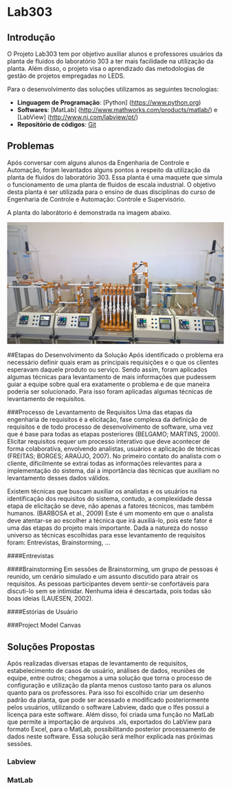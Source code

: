 # Lab303
## Introdução
O Projeto Lab303 tem por objetivo auxiliar alunos e professores usuários da planta de fluidos do laboratório 303 a ter mais facilidade na utilização da planta. Além disso, o projeto visa o aprendizado das metodologias de gestão de projetos empregadas no LEDS.

Para o desenvolvimento das soluções utilizamos as seguintes tecnologias:

* __Linguagem de Programação__: [Python] (https://www.python.org) 
* __Softwares__: [MatLab] (http://www.mathworks.com/products/matlab/) e [LabView] (http://www.ni.com/labview/pt/)
* __Repositório de códigos__: [Git](https://git-scm.com)

## Problemas
Após conversar com alguns alunos da Engenharia de Controle e Automação, foram levantados alguns pontos a respeito da utilização da planta de fluidos do laboratório 303. Essa planta é uma maquete que simula o funcionamento de uma planta de fluidos de escala industrial. O objetivo desta planta é ser utilizada para o ensino de duas disciplinas do curso de Engenharia de Controle e Automação: Controle e Supervisório.

A planta do laborátorio é demonstrada na imagem abaixo.

![Planta Lab 303](https://github.com/LEDS/Lab303/blob/master/Imagens/PlantaSupervisorio.jpg "Planta do Lab 303")

##Etapas do Desenvolvimento da Solução
Após identificado o problema era necessário definir quais eram as principais requisições e o que os clientes esperavam daquele produto ou serviço. Sendo assim, foram aplicados algumas técnicas para levantamento de mais informações que pudessem guiar a equipe sobre qual era exatamente o problema e de que maneira poderia ser solucionado. Para isso foram aplicadas algumas técnicas de levantamento de requisitos.

###Processo de Levantamento de Requisitos
Uma das etapas da engenharia de requisitos é a elicitação, fase complexa da definição de requisitos e de todo processo de desenvolvimento de software, uma vez que é base para todas as etapas posteriores (BELGAMO; MARTINS, 2000). Elicitar requisitos requer um processo interativo que deve acontecer de forma colaborativa, envolvendo analistas, usuários e aplicação de técnicas (FREITAS; BORGES; ARAÚJO, 2007). No primeiro contato do analista com o cliente, dificilmente se extrai todas as informações relevantes para a
implementação do sistema, daí a importância das técnicas que auxiliam no levantamento desses dados válidos.

Existem técnicas que buscam auxiliar os analistas e os usuários na identificação dos requisitos do sistema, contudo, a complexidade dessa etapa de elicitação se deve, não apenas a fatores técnicos, mas também humanos. (BARBOSA et al., 2009) Este é um momento em que o analista deve atentar-se ao escolher a técnica que irá auxiliá-lo, pois este fator é uma das etapas do projeto mais importante. Dada a natureza do nosso universo as técnicas escolhidas para esse levantamento de requisitos foram: Entrevistas, Brainstorming, ...

####Entrevistas


####Brainstorming
Em sessões de Brainstorming, um grupo de pessoas é reunido, um cenário simulado e um assunto discutido para atrair os requisitos. As pessoas participantes devem sentir-se confortáveis para discuti-lo sem se intimidar. Nenhuma ideia é descartada, pois todas são boas
ideias (LAUESEN, 2002).

####Estórias de Usuário


###Project Model Canvas


## Soluções Propostas
Após realizadas diversas etapas de levantamento de requisitos, estabelecimento de casos de usuário, análises de dados, reuniões de equipe, entre outros; chegamos a uma solução que torna o processo de configuração e utilização da planta menos custoso tanto para os alunos quanto para os professores. Para isso foi escolhido criar um desenho padrão da planta, que pode ser acessado e modificado posteriormente pelos usuários, utilizando o software Labview, dado que o Ifes possui a licença para este software. Além disso, foi criada uma função no MatLab que permite a importação de arquivos .xls, exportados do LabView para formato Excel, para o MatLab, possibilitando posterior processamento de dados neste software. Essa solução será melhor explicada nas próximas sessões.

### Labview


### MatLab

